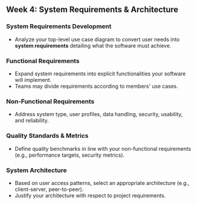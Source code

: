 ## Week 4: System Requirements & Architecture

### System Requirements Development
- Analyze your top-level use case diagram to convert user needs into **system requirements** detailing what the software must achieve.

### Functional Requirements
- Expand system requirements into explicit functionalities your software will implement.
- Teams may divide requirements according to members' use cases.

### Non-Functional Requirements
- Address system type, user profiles, data handling, security, usability, and reliability.

### Quality Standards & Metrics
- Define quality benchmarks in line with your non-functional requirements (e.g., performance targets, security metrics).

### System Architecture
- Based on user access patterns, select an appropriate architecture (e.g., client-server, peer-to-peer).
- Justify your architecture with respect to project requirements.
